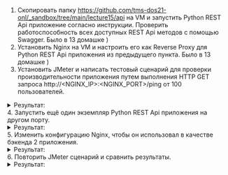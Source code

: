 1. Скопировать папку https://github.com/tms-dos21-onl/_sandbox/tree/main/lecture15/api на VM и запустить Python REST Api приложение согласно инструкции. Проверить работоспособность всех доступных REST Api методов с помощью Swagger.
Было в 13 домашке )
2. Установить Nginx на VM и настроить его как Reverse Proxy для Python REST Api приложения из предыдущего пункта.
Было в 13 домашке )
3. Установить JMeter и написать тестовый сценарий для проверки производительности приложения путем выполнения HTTP GET запроса http://<NGINX_IP>:<NGINX_PORT>/ping от 100 пользователей.
<details><summary>Результат:</summary>

</details>
4. Запустить ещё один экземпляр Python REST Api приложения на другом порту.
<details><summary>Результат:</summary>

</details>
5. Изменить конфигурацию Nginx, чтобы он использовал в качестве бэкенда 2 приложения.
<details><summary>Результат:</summary>

</details>
6. Повторить JMeter сценарий и сравнить результаты.
<details><summary>Результат:</summary>

</details>
